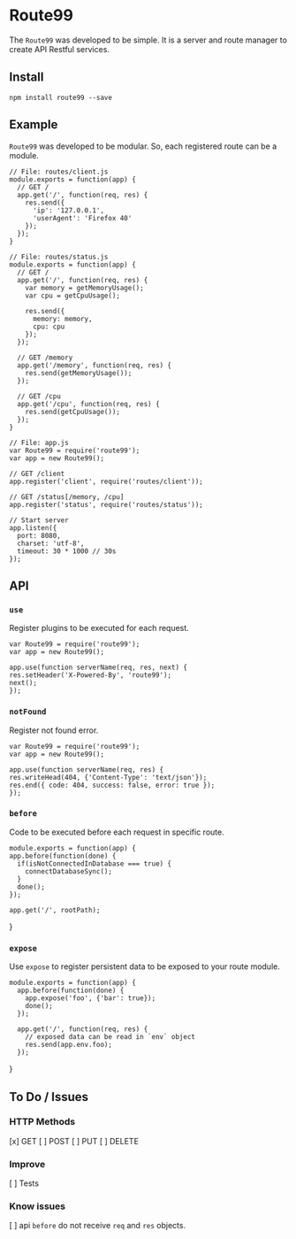# Route99

The `Route99` was developed to be simple. It is a server and route manager to create API Restful services.

## Install

    npm install route99 --save

## Example

`Route99` was developed to be modular. So, each registered route can be a module.

    // File: routes/client.js
    module.exports = function(app) {
      // GET /
      app.get('/', function(req, res) {
        res.send({
          'ip': '127.0.0.1',
          'userAgent': 'Firefox 40'
        });
      });
    }
    
    // File: routes/status.js
    module.exports = function(app) {
      // GET /
      app.get('/', function(req, res) {
        var memory = getMemoryUsage();
        var cpu = getCpuUsage();

        res.send({
          memory: memory,
          cpu: cpu
        });
      });

      // GET /memory
      app.get('/memory', function(req, res) {
        res.send(getMemoryUsage());
      });

      // GET /cpu
      app.get('/cpu', function(req, res) {
        res.send(getCpuUsage());
      });
    }

    // File: app.js
    var Route99 = require('route99');
    var app = new Route99();

    // GET /client
    app.register('client', require('routes/client'));

    // GET /status[/memory, /cpu]
    app.register('status', require('routes/status'));

    // Start server
    app.listen({
      port: 8080,
      charset: 'utf-8',
      timeout: 30 * 1000 // 30s
    });
    
## API

### `use`

Register plugins to be executed for each request.

    var Route99 = require('route99');
    var app = new Route99();

    app.use(function serverName(req, res, next) {
    res.setHeader('X-Powered-By', 'route99');
    next();
    });

### `notFound`

Register not found error.

    var Route99 = require('route99');
    var app = new Route99();

    app.use(function serverName(req, res) {
    res.writeHead(404, {'Content-Type': 'text/json'});
    res.end({ code: 404, success: false, error: true });
    });

### `before`

Code to be executed before each request in specific route.

    module.exports = function(app) {
    app.before(function(done) {
      if(isNotConnectedInDatabase === true) {
        connectDatabaseSync();
      }
      done();
    });

    app.get('/', rootPath);
  }

### `expose`

Use `expose` to register persistent data to be exposed to your route module.

    module.exports = function(app) {
      app.before(function(done) {
        app.expose('foo', {'bar': true});
        done();
      });

      app.get('/', function(req, res) {
        // exposed data can be read in `env` object
        res.send(app.env.foo);
      });
  }

## To Do / Issues

### HTTP Methods
[x] GET
[ ] POST
[ ] PUT
[ ] DELETE

### Improve
[ ] Tests

### Know issues
[ ] api `before` do not receive `req` and `res` objects.